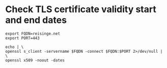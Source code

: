 # Check TLS certificate validity start and end dates

```
export FQDN=reisinge.net
export PORT=443

echo | \
openssl s_client -servername $FQDN -connect $FQDN:$PORT 2>/dev/null | \
openssl x509 -noout -dates
```
